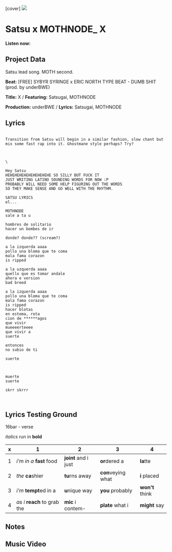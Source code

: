 [cover] ![](57175019_319474918741616_8502199518755923887_n.jpg)

# Satsu x MOTHNODE_ X

**Listen now:** 

## Project Data

Satsu lead song.
MOTH second.

**Beat:** [FREE] SYBYR  SYRINGE x ERIC NORTH TYPE BEAT - DUMB SHIT  (prod. by underBWE)


**Title:** X / **Featuring:** Satsugai, MOTHNODE

**Production:** underBWE / **Lyrics:** Satsugai, MOTHNODE

## Lyrics

```

Transition from Satsu will begin in a similar fashion, slow chant but mix some fast rap into it. Ghostmane style perhaps? Try?



\

Hey Satsu
HEHEHEHEHEHEHEHEHEHE SO SILLY BUT FUCK IT
JUST WRITING LATINO SOUNDING WORDS FOR NOW :P
PROBABLY WILL NEED SOME HELP FIGURING OUT THE WORDS
SO THEY MAKE SENSE AND GO WELL WITH THE RHYTHM.
 
SATSU LYRICS
el...

MOTHNODE
sale a ta u

hombres de solitario
hacer un bombes de ir

donde? donde?? (scream?)

a la izquerda aaaa
pollo una bloma que te coma
mala fama corazon 
is ripped

a la uzquerda aaaa
quello que es tomar andale
ahora e version
bad breed

a la izquerda aaaa
pollo una bloma que te coma
mala fama corazon 
is ripped 
hacer blotas
en estoma, rota
cion de ******agos 
que vivir
mueeeerteeee
que vivir a 
suerte

entonces
no subio de ti

suerte



muerte
suerte

skrr skrrr



```

## Lyrics Testing Ground

16bar - verse

*italics* run in
**bold**

| x | 1 | 2 | 3 | 4 |
|---|---|---|---|---|
| 1 | *i'm in a* **fast** food | **joint** and i just  | **or**dered a  | **la**tte  |
| 2 | *the* **ca**shier | **tu**rns away  |  **con**veying what |  **i** placed |
| 3 | *i'm* **tempt**ed in a | **u**nique way  |  **you** probably |  **won't** think |
| 4 | *as i* **reach** to grab the |  **mic** i contem-  | **plate** what i | **might** say |

## Notes

## Music Video
